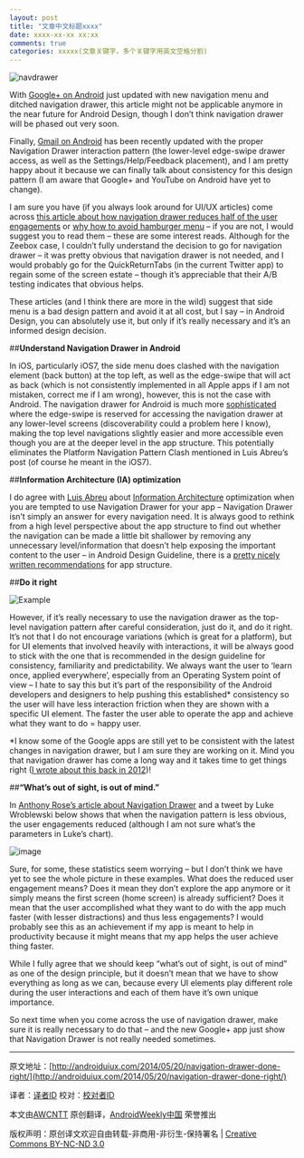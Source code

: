 ```yaml
---
layout: post
title: "文章中文标题xxxx"
date: xxxx-xx-xx xx:xx
comments: true
categories: xxxxx(文章关键字，多个关键字用英文空格分割)
---
```


![navdrawer](http://awcntt-article-image.qiniudn.com/issue103_navdrawer.png)

With [Google+ on Android](https://plus.google.com/+DaveBesbris/posts/Fpsv7ugKX9N) just updated with new navigation menu and ditched navigation drawer, this article might not be applicable anymore in the near future for Android Design, though I don’t think navigation drawer will be phased out very soon.

Finally, [Gmail on Android](https://plus.google.com/u/0/+Gmail/posts/djZoJ7ZaBJ8) has been recently updated with the proper Navigation Drawer interaction pattern (the lower-level edge-swipe drawer access, as well as the Settings/Help/Feedback placement), and I am pretty happy about it because we can finally talk about consistency for this design pattern (I am aware that Google+ and YouTube on Android have yet to change).

I am sure you have (if you always look around for UI/UX articles) come across [this article about how navigation drawer reduces half of the user engagements](http://thenextweb.com/dd/2014/04/08/ux-designers-side-drawer-navigation-costing-half-user-engagement/)  or [why how to avoid hamburger menu](http://lmjabreu.com/post/why-and-how-to-avoid-hamburger-menus/) – if you are not, I would suggest you to read them – these are some interest reads. Although for the Zeebox case, I couldn’t fully understand the decision to go for navigation drawer – it was pretty obvious that navigation drawer is not needed, and I would probably go for the QuickReturnTabs (in the current Twitter app) to regain some of the screen estate – though it’s appreciable that their A/B testing indicates that obvious helps.

These articles (and I think there are more in the wild) suggest that side menu is a bad design pattern and avoid it at all cost, but I say – in Android Design, you can absolutely use it, but only if it’s really necessary and it’s an informed design decision.

##**Understand Navigation Drawer in Android**

In iOS, particularly iOS7, the side menu does clashed with the navigation element (back button) at the top left, as well as the edge-swipe that will act as back (which is not consistently implemented in all Apple apps if I am not mistaken, correct me if I am wrong), however, this is not the case with Android. The navigation drawer for Android is much more [sophisticated](http://developer.android.com/design/patterns/navigation-drawer.html) where the edge-swipe is reserved for accessing the navigation drawer at any lower-level screens (discoverability could a problem here I know), making the top level navigations slightly easier and more accessible even though you are at the deeper level in the app structure. This potentially eliminates the Platform Navigation Pattern Clash mentioned in Luis Abreu’s post (of course he meant in the iOS7).

##**Information Architecture (IA) optimization**

I do agree with [Luis Abreu](http://lmjabreu.com/) about [Information Architecture](http://www.usability.gov/what-and-why/information-architecture.html) optimization when you are tempted to use Navigation Drawer for your app – Navigation Drawer isn’t simply an answer for every navigation need. It is always good to rethink from a high level perspective about the app structure to find out whether the navigation can be made a little bit shallower by removing any unnecessary level/information that doesn’t help exposing the important content to the user – in Android Design Guideline, there is a [pretty nicely written recommendations](http://developer.android.com/design/patterns/app-structure.html) for app structure.

##**Do it right**

![Example](http://awcntt-article-image.qiniudn.com/issue103_example.png)

However, if it’s really necessary to use the navigation drawer as the top-level navigation pattern after careful consideration, just do it, and do it right. It’s not that I do not encourage variations (which is great for a platform), but for UI elements that involved heavily with interactions, it will be always good to stick with the one that is recommended in the design guideline for consistency, familiarity and predictability. We always want the user to ‘learn once, applied everywhere’, especially from an Operating System point of view – I hate to say this but it’s part of the responsibility of the Android developers and designers to help pushing this established* consistency so the user will have less interaction friction when they are shown with a specific UI element. The faster the user able to operate the app and achieve what they want to do = happy user.

*I know some of the Google apps are still yet to be consistent with the latest changes in navigation drawer, but I am sure they are working on it. Mind you that navigation drawer has come a long way and it takes time to get things right ([I wrote about this back in 2012](http://androiduiux.com/2012/06/15/side-navigation-ui-pattern-in-android/))!

##**“What’s out of sight, is out of mind.”**

In [Anthony Rose’s article about Navigation Drawer](http://thenextweb.com/dd/2014/04/08/ux-designers-side-drawer-navigation-costing-half-user-engagement/) and a tweet by Luke Wroblewski below shows that when the navigation pattern is less obvious, the user engagements reduced (although I am not sure what’s the parameters in Luke’s chart).

![image](http://awcntt-article-image.qiniudn.com/issue103_Bk8y16lCYAEGORy.png-large.png)

Sure, for some, these statistics seem worrying – but I don’t think we have yet to see the whole picture in these examples. What does the reduced user engagement means? Does it mean they don’t explore the app anymore or it simply means the first screen (home screen) is already sufficient? Does it mean that the user accomplished what they want to do with the app much faster (with lesser distractions) and thus less engagements? I would probably see this as an achievement if my app is meant to help in productivity because it might means that my app helps the user achieve thing faster.

While I fully agree that we should keep “what’s out of sight, is out of mind” as one of the design principle, but it doesn’t mean that we have to show everything as long as we can, because every UI elements play different role during the user interactions and each of them have it’s own unique importance.

So next time when you come across the use of navigation drawer, make sure it is really necessary to do that – and the new Google+ app just show that Navigation Drawer is not really needed sometimes.

---


原文地址：[http://androiduiux.com/2014/05/20/navigation-drawer-done-right/](http://androiduiux.com/2014/05/20/navigation-drawer-done-right/)

译者：[译者ID](https://github.com/译者ID) 校对：[校对者ID](https://github.com/校对者ID)

本文由[AWCNTT](https://github.com/AWCNTT) 原创翻译，[AndroidWeekly中国](http://www.androidweekly.cn/) 荣誉推出

版权声明：原创译文欢迎自由转载-非商用-非衍生-保持署名 | [Creative Commons BY-NC-ND 3.0](http://creativecommons.org/licenses/by-nc-nd/3.0/deed.zh)